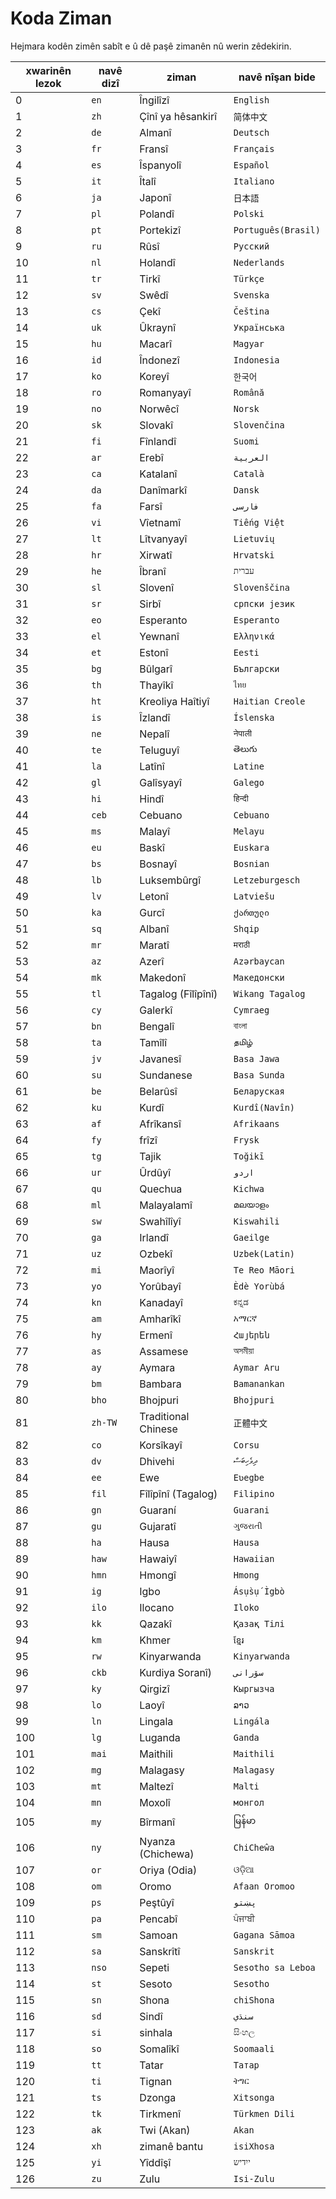 # Koda Ziman

Hejmara kodên zimên sabît e û dê paşê zimanên nû werin zêdekirin.

| xwarinên lezok | navê dizî | ziman | navê nîşan bide |
| - | - | - | - |
| 0 | `en` | Îngilîzî | `English` |
| 1 | `zh` | Çînî ya hêsankirî | `简体中文` |
| 2 | `de` | Almanî | `Deutsch` |
| 3 | `fr` | Fransî | `Français` |
| 4 | `es` | Îspanyolî | `Español` |
| 5 | `it` | Îtalî | `Italiano` |
| 6 | `ja` | Japonî | `日本語` |
| 7 | `pl` | Polandî | `Polski` |
| 8 | `pt` | Portekizî | `Português(Brasil)` |
| 9 | `ru` | Rûsî | `Русский` |
| 10 | `nl` | Holandî | `Nederlands` |
| 11 | `tr` | Tirkî | `Türkçe` |
| 12 | `sv` | Swêdî | `Svenska` |
| 13 | `cs` | Çekî | `Čeština` |
| 14 | `uk` | Ûkraynî | `Українська` |
| 15 | `hu` | Macarî | `Magyar` |
| 16 | `id` | Îndonezî | `Indonesia` |
| 17 | `ko` | Koreyî | `한국어` |
| 18 | `ro` | Romanyayî | `Română` |
| 19 | `no` | Norwêcî | `Norsk` |
| 20 | `sk` | Slovakî | `Slovenčina` |
| 21 | `fi` | Fînlandî | `Suomi` |
| 22 | `ar` | Erebî | `العربية` |
| 23 | `ca` | Katalanî | `Català` |
| 24 | `da` | Danîmarkî | `Dansk` |
| 25 | `fa` | Farsî | `فارسی` |
| 26 | `vi` | Vîetnamî | `Tiếng Việt` |
| 27 | `lt` | Lîtvanyayî | `Lietuvių` |
| 28 | `hr` | Xirwatî | `Hrvatski` |
| 29 | `he` | Îbranî | `עברית` |
| 30 | `sl` | Slovenî | `Slovenščina` |
| 31 | `sr` | Sirbî | `српски језик` |
| 32 | `eo` | Esperanto | `Esperanto` |
| 33 | `el` | Yewnanî | `Ελληνικά` |
| 34 | `et` | Estonî | `Eesti` |
| 35 | `bg` | Bûlgarî | `Български` |
| 36 | `th` | Thayîkî | `ไทย` |
| 37 | `ht` | Kreoliya Haîtiyî | `Haitian Creole` |
| 38 | `is` | Îzlandî | `Íslenska` |
| 39 | `ne` | Nepalî | `नेपाली` |
| 40 | `te` | Teluguyî | `తెలుగు` |
| 41 | `la` | Latînî | `Latine` |
| 42 | `gl` | Galîsyayî | `Galego` |
| 43 | `hi` | Hindî | `हिन्दी` |
| 44 | `ceb` | Cebuano | `Cebuano` |
| 45 | `ms` | Malayî | `Melayu` |
| 46 | `eu` | Baskî | `Euskara` |
| 47 | `bs` | Bosnayî | `Bosnian` |
| 48 | `lb` | Luksembûrgî | `Letzeburgesch` |
| 49 | `lv` | Letonî | `Latviešu` |
| 50 | `ka` | Gurcî | `ქართული` |
| 51 | `sq` | Albanî | `Shqip` |
| 52 | `mr` | Maratî | `मराठी` |
| 53 | `az` | Azerî | `Azərbaycan` |
| 54 | `mk` | Makedonî | `Македонски` |
| 55 | `tl` | Tagalog (Fîlîpînî) | `Wikang Tagalog` |
| 56 | `cy` | Galerkî | `Cymraeg` |
| 57 | `bn` | Bengalî | `বাংলা` |
| 58 | `ta` | Tamîlî | `தமிழ்` |
| 59 | `jv` | Javanesî | `Basa Jawa` |
| 60 | `su` | Sundanese | `Basa Sunda` |
| 61 | `be` | Belarûsî | `Беларуская` |
| 62 | `ku` | Kurdî | `Kurdî(Navîn)` |
| 63 | `af` | Afrîkansî | `Afrikaans` |
| 64 | `fy` | frîzî | `Frysk` |
| 65 | `tg` | Tajik | `Toğikī` |
| 66 | `ur` | Ûrdûyî | `اردو` |
| 67 | `qu` | Quechua | `Kichwa` |
| 68 | `ml` | Malayalamî | `മലയാളം` |
| 69 | `sw` | Swahîlîyî | `Kiswahili` |
| 70 | `ga` | Irlandî | `Gaeilge` |
| 71 | `uz` | Ozbekî | `Uzbek(Latin)` |
| 72 | `mi` | Maorîyî | `Te Reo Māori` |
| 73 | `yo` | Yorûbayî | `Èdè Yorùbá` |
| 74 | `kn` | Kanadayî | `ಕನ್ನಡ` |
| 75 | `am` | Amharîkî | `አማርኛ` |
| 76 | `hy` | Ermenî | `Հայերեն` |
| 77 | `as` | Assamese | `অসমীয়া` |
| 78 | `ay` | Aymara | `Aymar Aru` |
| 79 | `bm` | Bambara | `Bamanankan` |
| 80 | `bho` | Bhojpuri | `Bhojpuri` |
| 81 | `zh-TW` | Traditional Chinese | `正體中文` |
| 82 | `co` | Korsîkayî | `Corsu` |
| 83 | `dv` | Dhivehi | `ދިވެހިބަސް` |
| 84 | `ee` | Ewe | `Eʋegbe` |
| 85 | `fil` | Fîlîpînî (Tagalog) | `Filipino` |
| 86 | `gn` | Guaraní | `Guarani` |
| 87 | `gu` | Gujaratî | `ગુજરાતી` |
| 88 | `ha` | Hausa | `Hausa` |
| 89 | `haw` | Hawaiyî | `Hawaiian` |
| 90 | `hmn` | Hmongî | `Hmong` |
| 91 | `ig` | Igbo | `Ásụ̀sụ́ Ìgbò` |
| 92 | `ilo` | Ilocano | `Iloko` |
| 93 | `kk` | Qazakî | `Қазақ Тілі` |
| 94 | `km` | Khmer | `ខ្មែរ` |
| 95 | `rw` | Kinyarwanda | `Kinyarwanda` |
| 96 | `ckb` | Kurdiya Soranî) | `سۆرانی` |
| 97 | `ky` | Qirgizî | `Кыргызча` |
| 98 | `lo` | Laoyî | `ລາວ` |
| 99 | `ln` | Lingala | `Lingála` |
| 100 | `lg` | Luganda | `Ganda` |
| 101 | `mai` | Maithili | `Maithili` |
| 102 | `mg` | Malagasy | `Malagasy` |
| 103 | `mt` | Maltezî | `Malti` |
| 104 | `mn` | Moxolî | `монгол` |
| 105 | `my` | Bîrmanî | `မြန်မာ` |
| 106 | `ny` | Nyanza (Chichewa) | `ChiCheŵa` |
| 107 | `or` | Oriya (Odia) | `ଓଡ଼ିଆ` |
| 108 | `om` | Oromo | `Afaan Oromoo` |
| 109 | `ps` | Peştûyî | `پښتو` |
| 110 | `pa` | Pencabî | `ਪੰਜਾਬੀ` |
| 111 | `sm` | Samoan | `Gagana Sāmoa` |
| 112 | `sa` | Sanskrîtî | `Sanskrit` |
| 113 | `nso` | Sepeti | `Sesotho sa Leboa` |
| 114 | `st` | Sesoto | `Sesotho` |
| 115 | `sn` | Shona | `chiShona` |
| 116 | `sd` | Sindî | `سنڌي` |
| 117 | `si` | sinhala | `සිංහල` |
| 118 | `so` | Somalîkî | `Soomaali` |
| 119 | `tt` | Tatar | `Татар` |
| 120 | `ti` | Tignan | `ትግር` |
| 121 | `ts` | Dzonga | `Xitsonga` |
| 122 | `tk` | Tirkmenî | `Türkmen Dili` |
| 123 | `ak` | Twi (Akan) | `Akan` |
| 124 | `xh` | zimanê bantu | `isiXhosa` |
| 125 | `yi` | Yîddîşî | `ייִדיש` |
| 126 | `zu` | Zulu | `Isi-Zulu` |